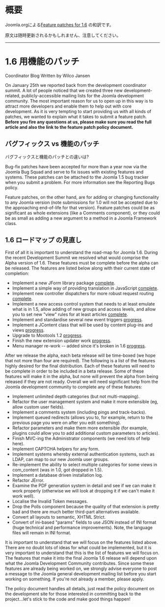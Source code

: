 # 概要 #
Joomla.orgによる<a href='http://developer.joomla.org/coordinator-blog/292-feature-patches-for-16.html'>Feature patches for 1.6</a> の和訳です。

原文は随時更新されるかもしれません、注意してください。

---


# 1.6 用機能のパッチ #
Coordinator Blog
Written by Wilco Jansen

On January 25th we reported back from the development coordinator summit. A lot of people noticed that we created three new development-related, publicly-accessible mailing lists for the Joomla development community. The most important reason for us to open up in this way is to attract more developers and enable them to help out with core development. As it is very tempting to start providing us with all kinds of patches, we wanted to explain what it takes to submit a feature patch. **Before you fire any questions at us, please make sure you read the full article and also the link to the feature patch policy document.**

## バグフィックス vs 機能のパッチ ##
バグフィックスと機能のパッチとの違いは?

Bug-fix patches have been accepted for more than a year now via the Joomla Bug Squad and serve to fix issues with existing features and systems.  These patches can be attached to the Joomla 1.5 bug tracker when you submit a problem.  For more information see the Reporting Bugs policy.

Feature patches, on the other hand, are for adding or changing functionality to any Joomla version (note submissions for 1.0 will not be accepted due to the approaching end-of-life for that version).  Feature patches could be as significant as whole extensions (like a Comments component), or they could be as small as adding a new argument to a method in a Joomla Framework class.

## 1.6 ロードマップ の見直し ##
First of all it is important to understand the road-map for Joomla 1.6. During the recent Development Summit we resolved what would comprise the Alpha version of 1.6.  These features must be complete before the alpha can be released.  The features are listed below along with their current state of completion:
  * Implement a new JForm library package [complete](complete.md).
  * Implement a simple way of providing translation in JavaScript [complete](complete.md).
  * Implement new controller dispatchers for more robust request routing [complete](complete.md).
  * Implement a new access control system that needs to at least emulate what is in 1.5, allow adding of new groups and access levels, and allow you to set new "view" rules for at least articles [complete](nearly.md).
  * Implement and standardise several new event triggers [progress](in.md).
  * Implement a JContent class that will be used by content plug-ins and views [progress](in.md).
  * Upgrade to Mootools 1.2 [progress](in.md).
  * Finish the new extension updater work [progress](in.md).
  * Menu manager re-work -- added since it's broken in 1.6 [progress](in.md).

After we release the alpha, each beta release will be time-boxed (we hope that not more than four are required). The following is a list of the features highly desired for the final distribution. Each of these features will need to be complete in order to be included in a beta release.  Some of these features will make it in the alpha, but none will prevent the alpha from being released if they are not ready.  Overall we will need significant help from the Joomla development community to complete any of these features:

  * Implement unlimited depth categories (but not multi-mapping).
  * Refactor the user management system and make it more extensible (eg, allow custom user fields).
  * Implement a comments system (including pings and track-backs).
  * Implement queued redirects (allows you to, for example, return to the previous page you were on after you edit something).
  * Refactor parameters and make them more extensible (for example, plugins could allow you to add additional custom parameters to articles).
  * Finish MVC-ing the Administrator components (we need lots of help here).
  * Implement CAPTCHA helpers for any form.
  * Implement systems whereby external authentication systems, such as LDAP, can map to our new Joomla user groups.
  * Re-implement the ability to select multiple categories for some views in com\_content (was in 1.0, got dropped in 1.5).
  * Implement a database driven installation log.
  * Refactor JError.
  * Examine the PDF generation system in detail and see if we can make it work properly (otherwise we will look at dropping it if we can't make it work well).
  * Localise the Invalid Token messages.
  * Drop the Polls component because the quality of that extension is pretty bad and there are much better third-part alternatives available.
  * Convert all layouts to semantic, XHTML Strict.
  * Convert of ini-based "params" fields to use JSON instead of INI format (huge technical and performance improvements).  Note, the language files will remain in INI format.

It is important to understand that we will focus on the features listed above. There are no doubt lots of ideas for what could be implemented, but it is very important to understand that this is the list of features we will focus on.  The features that make it into the final Joomla 1.6 release will depend upon what the Joomla Development Community contributes.  Since some these features are already being worked on, we strongly advise everyone to post a message to the Joomla general development mailing list before you start working on something. If you're not already a member, please apply.

The policy document handles all details, just read the policy document on the development site for those interested in committing back to the project...let's stick to the code and make good things happen!